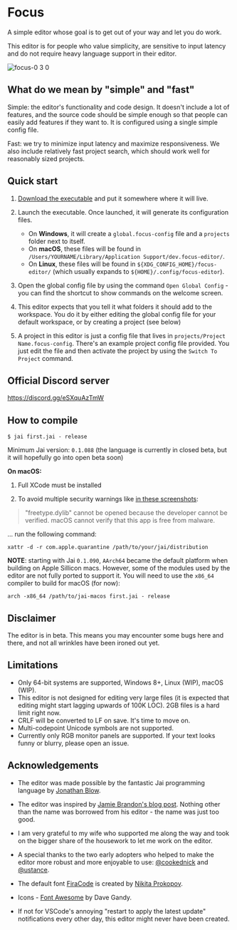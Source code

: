 # Focus

A simple editor whose goal is to get out of your way and let you do work.

This editor is for people who value simplicity, are sensitive to input latency and do not require heavy language support in their editor.

![focus-0 3 0](https://github.com/focus-editor/focus/assets/119373822/49a80c5a-f24a-469e-bbbb-88c315f9b391)


## What do we mean by "simple" and "fast"

Simple: the editor's functionality and code design. It doesn't include a lot of features, and the source code should be simple enough so that people can easily add features if they want to. It is configured using a single simple config file.

Fast: we try to minimize input latency and maximize responsiveness. We also include relatively fast project search, which should work well for reasonably sized projects.


## Quick start

1. [Download the executable](https://github.com/focus-editor/focus/releases) and put it somewhere where it will live.

2. Launch the executable. Once launched, it will generate its configuration files.
    * On **Windows**, it will create a `global.focus-config` file and a `projects` folder next to itself.
    * On **macOS**, these files will be found in `/Users/YOURNAME/Library/Application Support/dev.focus-editor/`.
    * On **Linux**, these files will be found in `${XDG_CONFIG_HOME}/focus-editor/` (which usually expands to `${HOME}/.config/focus-editor`).

3. Open the global config file by using the command `Open Global Config` - you can find the shortcut to show commands on the welcome screen.

4. This editor expects that you tell it what folders it should add to the workspace. You do it by either editing the global config file for your default workspace, or by creating a project (see below)

5. A project in this editor is just a config file that lives in `projects/Project Name.focus-config`. There's an example project config file provided. You just edit the file and then activate the project by using the `Switch To Project` command.


## Official Discord server

https://discord.gg/eSXquAzTmW


## How to compile

`$ jai first.jai - release`

Minimum Jai version: `0.1.088` (the language is currently in closed beta, but it will hopefully go into open beta soon)

**On macOS:**

1. Full XCode must be installed

2. To avoid multiple security warnings like [in these screenshots](https://github.com/focus-editor/focus/issues/6#issuecomment-1531240978):
> "freetype.dylib" cannot be opened because the developer cannot be verified. macOS cannot verify that this app is free from malware.

... run the following command:

`xattr -d -r com.apple.quarantine /path/to/your/jai/distribution`

**NOTE**: starting with Jai `0.1.090`, `AArch64` became the default platform when building on Apple Sillicon macs. However, some of the modules used by the editor are not fully ported to support it. You will need to use the `x86_64` compiler to build for macOS (for now):

`arch -x86_64 /path/to/jai-macos first.jai - release`


## Disclaimer

The editor is in beta. This means you may encounter some bugs here and there, and not all wrinkles have been ironed out yet.


## Limitations

- Only 64-bit systems are supported, Windows 8+, Linux (WIP), macOS (WIP).
- This editor is not designed for editing very large files (it is expected that editing might start lagging upwards of 100K LOC). 2GB files is a hard limit right now.
- CRLF will be converted to LF on save. It's time to move on.
- Multi-codepoint Unicode symbols are not supported.
- Currently only RGB monitor panels are supported. If your text looks funny or blurry, please open an issue.


## Acknowledgements

- The editor was made possible by the fantastic Jai programming language by [Jonathan Blow](https://en.wikipedia.org/wiki/Jonathan_Blow).

- The editor was inspired by [Jamie Brandon's blog post](https://www.scattered-thoughts.net/writing/focus-intro/). Nothing other than the name was borrowed from his editor - the name was just too good.

- I am very grateful to my wife who supported me along the way and took on the bigger share of the housework to let me work on the editor.

- A special thanks to the two early adopters who helped to make the editor more robust and more enjoyable to use: [@cookednick](https://github.com/cookednick) and [@ustance](https://github.com/ustance).

- The default font [FiraCode](https://github.com/tonsky/FiraCode) is created by [Nikita Prokopov](https://github.com/tonsky).

- Icons - [Font Awesome](http://fontawesome.io) by Dave Gandy.

- If not for VSCode's annoying "restart to apply the latest update" notifications every other day, this editor might never have been created.
